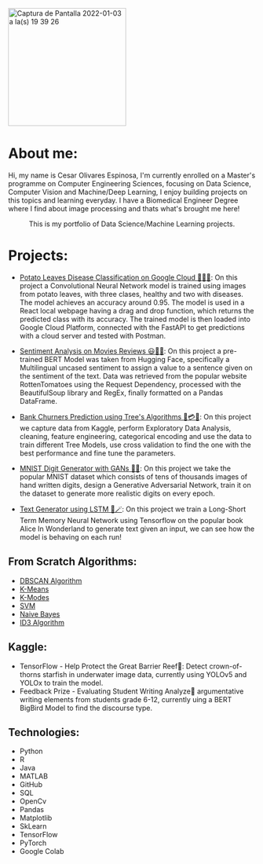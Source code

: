 
<img width="240" alt="Captura de Pantalla 2022-01-03 a la(s) 19 39 26" src='https://user-images.githubusercontent.com/80273045/148165701-b1ae6ad4-48c3-48a4-ab2e-8f292d5dab78.jpg'>

# About me:
Hi, my name is Cesar Olivares Espinosa, I'm currently enrolled on a Master's programme on Computer Engineering Sciences, focusing on Data Science, Computer Vision and Machine/Deep Learning, I enjoy building projects on this topics and learning everyday. I have a Biomedical Engineer Degree where I find about image processing and thats what's brought me here!

<div align="center">This is my portfolio of Data Science/Machine Learning projects.</div>

# Projects: 
* [Potato Leaves Disease Classification on Google Cloud 🥔🥬🍂](https://github.com/colivarese/Potato-Disease-Classification): 
    On this project a Convolutional Neural Network model is trained using images from potato leaves,
    with three clases, healthy and two with diseases. The model achieves an accuracy around 0.95.
    The model is used in a React local webpage having a drag and drop function, which returns the
    predicted class with its accuracy.
    The trained model is then loaded into Google Cloud Platform, connected with the FastAPI to get
    predictions with a cloud server and tested with Postman.
        <!--
        <p align="center">
        <img width="120" alt="Captura de Pantalla 2022-01-03 a la(s) 19 39 26" src="https://user-images.githubusercontent.com/80273045/148007912-17dc44c5-2dc6-44fa-9126-0e345ffda445.png"> <img width="120" alt="Captura de Pantalla 2022-01-03 a la(s) 19 40 20" src="https://user-images.githubusercontent.com/80273045/148008320-02b47121-1c63-4eca-84c2-4f2a8664b7bf.png">
        </p> -->

* [Sentiment Analysis on Movies Reviews 😃🤬🍿](https://github.com/colivarese/Sentiment-Analysis-with-BERT-and-Web-Scrapping/blob/main/Sentiment_Analysis_using_BERT.ipynb):
    On this project a pre-trained BERT Model was taken from Hugging Face, specifically a Multilingual uncased sentiment to assign a value to a sentence given on the sentiment of the text. Data was retrieved from the popular website RottenTomatoes using the Request Dependency, processed with the BeautifulSoup library and RegEx, finally formatted on a Pandas DataFrame. 
        <!--
        <p align='center'>
         <img width="360" alt="Captura de Pantalla 2022-01-03 a la(s) 19 39 26" src="https://user-images.githubusercontent.com/80273045/148017280-018bf722-a535-4a79-91b0-5d006fc17d3a.jpeg">
        </p> -->

* [Bank Churners Prediction using Tree's Algorithms 🏦💳🌳](https://github.com/colivarese/Bank-Churners-Prediction-):
On this project we capture data from Kaggle, perform Exploratory Data Analysis, cleaning, feature engineering, categorical encoding and use the data to train different Tree Models, use cross validation to find the one with the best performance and fine tune the parameters. 
    
* [MNIST Digit Generator with GANs 🔢🤖](https://github.com/colivarese/MNIST-Digit-Generator): 
    On this project we take the popular MNIST dataset which consists of tens of thousands images of hand written digits, design a Generative Adversarial Network, train it on the dataset to generate more realistic digits on every epoch.

* [Text Generator using LSTM 📝🪄](https://github.com/colivarese/Text-Generator-using-LSTM):
    On this project we train a Long-Short Term Memory Neural Network using Tensorflow on the popular book Alice In Wonderland to generate text given an input, we can see how the model is behaving on each run!
## From Scratch Algorithms:
* [DBSCAN Algorithm](https://github.com/colivarese/DBSCAN-Scratch-Python)  
* [K-Means](https://github.com/colivarese/K-Means-Scratch-Python-)
* [K-Modes](https://github.com/colivarese/K-Modes-Scratch-Python)
* [SVM](https://github.com/colivarese/SVM-Scratch-Python)
* [Naive Bayes](https://github.com/colivarese/Naive-Bayes-Python-Implementation)
* [ID3 Algorithm](https://github.com/colivarese/ID3-Algorithm-Implementation)

## Kaggle:
* TensorFlow - Help Protect the Great Barrier Reef🐠: Detect crown-of-thorns starfish in underwater image data, currently using YOLOv5 and YOLOx to train the model.
* Feedback Prize - Evaluating Student Writing Analyze📝 argumentative writing elements from students grade 6-12, currently uing a BERT BigBird Model to find the discourse type.

## Technologies:
* Python
* R
* Java
* MATLAB
* GitHub
* SQL
* OpenCv
* Pandas
* Matplotlib
* SkLearn
* TensorFlow
* PyTorch
* Google Colab
